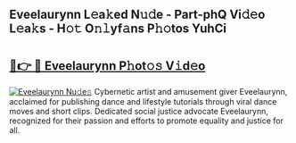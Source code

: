 ## Eveelaurynn L𝚎a𝚔ed N𝚞𝚍e - Part-phQ Vi𝚍𝚎o L𝚎a𝚔s - H𝚘𝚝 O𝚗𝚕yf𝚊ns P𝚑𝚘tos YuhCi

# <h2><a href="http://kf6xibw.oniu.top/?m=Eveelaurynn">🔗👉 🔴 Eveelaurynn P𝚑ot𝚘𝚜 V𝚒d𝚎o</a></h2>

[![Eveelaurynn Nu𝚍e𝚜](https://i.imgur.com/0qMVB7G.gif)](http://kf6xibw.oniu.top/?m=Eveelaurynn)
Cybernetic artist and amusement giver Eveelaurynn, acclaimed for publishing dance and lifestyle tutorials through viral dance moves and short clips. Dedicated social justice advocate Eveelaurynn, recognized for their passion and efforts to promote equality and justice for all.  
